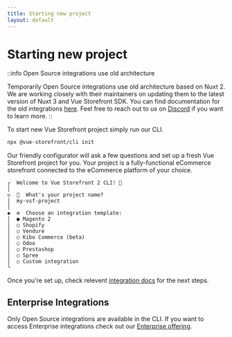 ```yaml
---
title: Starting new project
layout: default
---
```


# Starting new project

::info Open Source integrations use old architecture

Temporarily Open Source integrations use old architecture based on Nuxt 2. We are working closely with their maintainers on updating them to the latest version of Nuxt 3 and Vue Storefront SDK. You can find documentation for the old integrations [here](https://docs.vuestorefront.io/v2). Feel free to reach out to us on [Discord](https://discord.vuestorefront.io) if you want to learn more.
::

To start new Vue Storefront project simply run our CLI.
```bash
npx @vue-storefront/cli init
```

Our friendly configurator will ask a few questions and set up a fresh Vue Storefront project for you. Your project is a fully-functional eCommerce storefront connected to the eCommerce platform of your choice.

```
┌  Welcome to Vue Storefront 2 CLI! 💚
│
◇  🚀  What's your project name?
│  my-vsf-project
│
◆  ⚙️  Choose an integration template:
│  ● Magento 2 
│  ○ Shopify
│  ○ Vendure
│  ○ Kibo Commerce (beta)
│  ○ Odoo
│  ○ Prestashop
│  ○ Spree
│  ○ Custom integration
└

```

Once you're set up, check relevent [integration docs](/integrations) for the next steps.

## Enterprise Integrations

Only Open Source integrations are available in the CLI. If you want to access Enterprise integrations check out our [Enterprise offering](/enterprise).